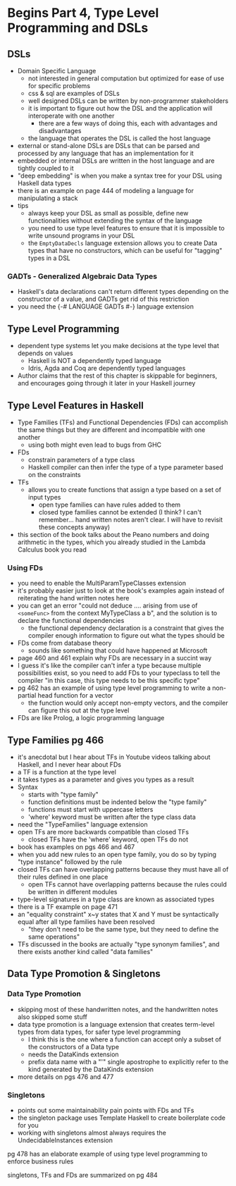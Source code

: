 # Begins Part 4, Type Level Programming and DSLs
## DSLs
* Domain Specific Language
    * not interested in general computation but optimized for ease of use for specific problems
    * css & sql are examples of DSLs
    * well designed DSLs can be written by non-programmer stakeholders
    * it is important to figure out how the DSL and the application will interoperate with one another
        * there are a few ways of doing this, each with advantages and disadvantages
    * the language that operates the DSL is called the host language
* external or stand-alone DSLs are DSLs that can be parsed and processed by any language that has an implementation for it
* embedded or internal DSLs are written in the host language and are tightly coupled to it
* "deep embedding" is when you make a syntax tree for your DSL using Haskell data types
* there is an example on page 444 of modeling a language for manipulating a stack
* tips
    * always keep your DSL as small as possible, define new functionalities without extending the syntax of the language
    * you need to use type level features to ensure that it is impossible to write unsound programs in your DSL
    * the `EmptyDataDecls` language extension allows you to create Data types that have no constructors, which can be useful for "tagging" types in a DSL

### GADTs - Generalized Algebraic Data Types
* Haskell's data declarations can't return different types depending on the constructor of a value, and GADTs get rid of this restriction
* you need the {-# LANGUAGE GADTs #-} language extension

## Type Level Programming
* dependent type systems let you make decisions at the type level that depends on values
    * Haskell is NOT a dependently typed language
    * Idris, Agda and Coq are dependently typed languages
* Author claims that the rest of this chapter is skippable for beginners, and encourages going through it later in your Haskell journey

## Type Level Features in Haskell
* Type Families (TFs) and Functional Dependencies (FDs) can accomplish the same things but they are different and incompatible with one another
    * using both might even lead to bugs from GHC
* FDs
    * constrain parameters of a type class
    * Haskell compiler can then infer the type of a type parameter based on the constraints
* TFs
    * allows you to create functions that assign a type based on a set of input types
        * open type families can have rules added to them
        * closed type families cannot be extended (I think? I can't remember... hand written notes aren't clear. I will have to revisit these concepts anyway)
* this section of the book talks about the Peano numbers and doing arithmetic in the types, which you already studied in the Lambda Calculus book you read
### Using FDs
* you need to enable the MultiParamTypeClasses extension
* it's probably easier just to look at the book's examples again instead of reiterating the hand written notes here
* you can get an error "could not deduce .... arising from use of `<someFunc>` from the context MyTypeClass a b", and the solution is to declare the functional dependencies
    * the functional dependency declaration is a constraint that gives the compiler enough information to figure out what the types should be
* FDs come from database theory
    * sounds like something that could have happened at Microsoft
* page 460 and 461 explain why FDs are necessary in a succint way
* I guess it's like the compiler can't infer a type because multiple possibilities exist, so you need to add FDs to your typeclass to tell the compiler "in this case, this type needs to be this specific type"
* pg 462 has an example of using type level programming to write a non-partial head function for a vector
    * the function would only accept non-empty vectors, and the compiler can figure this out at the type level
* FDs are like Prolog, a logic programming language

## Type Families pg 466
* it's anecdotal but I hear about TFs in Youtube videos talking about Haskell, and I never hear about FDs
* a TF is a function at the type level
* it takes types as a parameter and gives you types as a result
* Syntax
    * starts with "type family"
    * function definitions must be indented below the "type family"
    * functions must start with uppercase letters
    * 'where' keyword must be written after the type class data
* need the "TypeFamilies" language extension
* open TFs are more backwards compatible than closed TFs
    * closed TFs have the 'where' keyword, open TFs do not
* book has examples on pgs 466 and 467
* when you add new rules to an open type family, you do so by typing "type instance" followed by the rule
* closed TFs can have overlapping patterns because they must have all of their rules defined in one place
    * open TFs cannot have overlapping patterns because the rules could be written in different modules
* type-level signatures in a type class are known as associated types
* there is a TF example on page 471
* an "equality constraint" x~y states that X and Y must be syntactically equal after all type families have been resolved
    * "they don't need to be the same type, but they need to define the same operations"
* TFs discussed in the books are actually "type synonym families", and there exists another kind called "data families"

## Data Type Promotion & Singletons
### Data Type Promotion
* skipping most of these handwritten notes, and the handwritten notes also skipped some stuff
* data type promotion is a language extension that creates term-level types from data types, for safer type level programming
    * I think this is the one where a function can accept only a subset of the constructors of a Data type
    * needs the DataKinds extension
    * prefix data name with a "'" single apostrophe to explicitly refer to the kind generated by the DataKinds extension
* more details on pgs 476 and 477

### Singletons
* points out some maintainability pain points with FDs and TFs
* the singleton package uses Template Haskell to create boilerplate code for you
* working with singletons almost always requires the UndecidableInstances extension

pg 478 has an elaborate example of using type level programming to enforce business rules

singletons, TFs and FDs are summarized on pg 484
